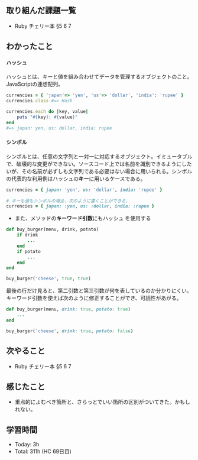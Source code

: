 ## 取り組んだ課題一覧
- Ruby チェリー本 §5 6 7
## わかったこと
#### ハッシュ
ハッシュとは、キーと値を組み合わせてデータを管理するオブジェクトのこと。JavaScriptの連想配列。
```ruby
currencies = { 'japan'=> 'yen', 'us'=> 'dollar', 'india': 'rupee' }
currencies.class #=> Hash

currencies.each do |key, value|
    puts "#{key}: #{value}"
end
#=> japan: yen, us: dollar, india: rupee
```
#### シンボル
シンボルとは、任意の文字列と一対一に対応するオブジェクト。イミュータブルで、破壊的な変更ができない。ソースコード上では名前を識別できるようにしたいが、その名前が必ずしも文字列である必要はない場合に用いられる。シンボルの代表的な利用例はハッシュの**キー**に用いるケースである。
```ruby
currencies = { japan: 'yen', us: 'dollar', india: 'rupee' }
 
# キーも値もシンボルの場合、次のように書くことができる。
currencies = { japan: :yen, us: :dollar, india: :rupee }
```
- また、メソッドの**キーワード引数**にもハッシュ を使用する
```ruby
def buy_burger(menu, drink, potato)
    if drink
        ...
    end
    if potato
        ...
    end
end

buy_burger('cheese', true, true)
```
最後の行だけ見ると、第二引数と第三引数が何を表しているのか分かりにくい。キーワード引数を使えば次のように修正することができ、可読性があがる。
```ruby
def buy_burger(menu, drink: true, potato: true)
    ...
end

buy_burger('cheese', drink: true, potato: false)
```
## 次やること
- Ruby チェリー本 §5 6 7
## 感じたこと
- 重点的によむべき箇所と、さらっとでいい箇所の区別がついてきた。かもしれない。
## 学習時間
- Today: 3h
- Total: 311h (HC 69日目)
